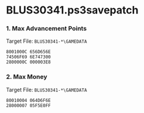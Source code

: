# BLUS30341.ps3savepatch

### 1. Max Advancement Points

Target File: `BLUS30341-*\GAMEDATA`

```
8001000C 656D656E
74506F69 6E747300
2800000C 000003E8
```

### 2. Max Money

Target File: `BLUS30341-*\GAMEDATA`

```
80010004 064D6F6E
28000007 05F5E0FF
```

